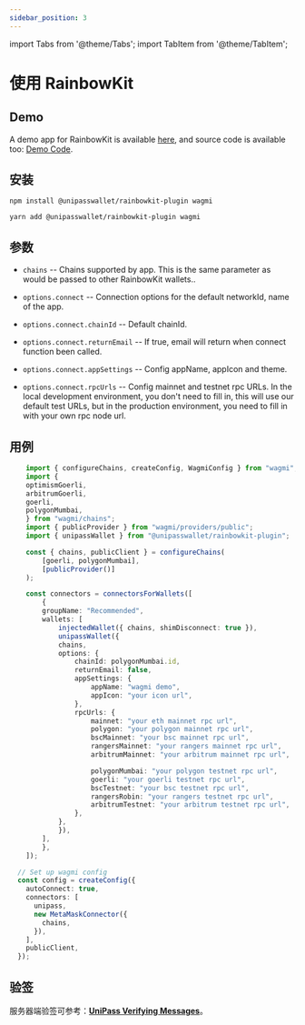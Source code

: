 ```yaml
---
sidebar_position: 3
---
```


import Tabs from '@theme/Tabs';
import TabItem from '@theme/TabItem';

# 使用 RainbowKit

## Demo

A demo app for RainbowKit is available [here](https://up-rainbowkit-demo.vercel.app/), and source code is available too: [Demo Code](https://github.com/UniPassID/rainbowkit-demo).

## 安装


<Tabs>
<TabItem value="npm">

```shell
npm install @unipasswallet/rainbowkit-plugin wagmi
```

</TabItem>
<TabItem value="yarn">

```shell
yarn add @unipasswallet/rainbowkit-plugin wagmi
```

</TabItem>
</Tabs>

## 参数

* `chains` -- Chains supported by app. This is the same parameter as would be passed to other RainbowKit wallets..

* `options.connect` -- Connection options for the default networkId, name of the app.

* `options.connect.chainId` -- Default chainId.

* `options.connect.returnEmail` -- If true, email will return when connect function been called.

* `options.connect.appSettings` -- Config appName, appIcon and theme.

* `options.connect.rpcUrls` -- Config mainnet and testnet rpc URLs. In the local development environment, you don't need to fill in, this will use our default test URLs, but in the production environment, you need to fill in with your own rpc node url.

## 用例

```ts
    import { configureChains, createConfig, WagmiConfig } from "wagmi";
    import {
    optimismGoerli,
    arbitrumGoerli,
    goerli,
    polygonMumbai,
    } from "wagmi/chains";
    import { publicProvider } from "wagmi/providers/public";
    import { unipassWallet } from "@unipasswallet/rainbowkit-plugin";

    const { chains, publicClient } = configureChains(
        [goerli, polygonMumbai],
        [publicProvider()]
    );

    const connectors = connectorsForWallets([
        {
        groupName: "Recommended",
        wallets: [
            injectedWallet({ chains, shimDisconnect: true }),
            unipassWallet({
            chains,
            options: {
                chainId: polygonMumbai.id,
                returnEmail: false,
                appSettings: {
                    appName: "wagmi demo",
                    appIcon: "your icon url",
                },
                rpcUrls: {
                    mainnet: "your eth mainnet rpc url",
                    polygon: "your polygon mainnet rpc url",
                    bscMainnet: "your bsc mainnet rpc url",
                    rangersMainnet: "your rangers mainnet rpc url",
                    arbitrumMainnet: "your arbitrum mainnet rpc url",

                    polygonMumbai: "your polygon testnet rpc url",
                    goerli: "your goerli testnet rpc url",
                    bscTestnet: "your bsc testnet rpc url",
                    rangersRobin: "your rangers testnet rpc url",
                    arbitrumTestnet: "your arbitrum testnet rpc url",
                },
            },
            }),
        ],
        },
    ]);

  // Set up wagmi config
  const config = createConfig({
    autoConnect: true,
    connectors: [
      unipass,
      new MetaMaskConnector({
        chains,
      }),
    ],
    publicClient,
  });
```

## 验签

服务器端验签可参考：[**UniPass Verifying Messages**](../verifying-messages/01-unipass-verifying-messages.mdx)。